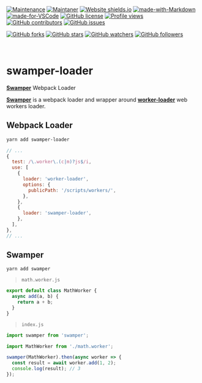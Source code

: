 [![Maintenance](https://img.shields.io/badge/Maintained%3F-yes-green.svg)](https://GitHub.com/teniryte/swamper-loader/graphs/commit-activity) [![Maintaner](https://img.shields.io/badge/Maintainer-teniryte-blue)](https://img.shields.io/badge/maintainer-teniryte-blue) [![Website shields.io](https://img.shields.io/website-up-down-green-red/http/shields.io.svg)](https://swamper-loader.sencort.com/) [![made-with-Markdown](https://img.shields.io/badge/Made%20with-Markdown-1f425f.svg)](http://commonmark.org) [![made-for-VSCode](https://img.shields.io/badge/Made%20for-VSCode-1f425f.svg)](https://code.visualstudio.com/) [![GitHub license](https://img.shields.io/github/license/teniryte/swamper-loader.svg)](https://github.com/teniryte/swamper-loader/blob/master/LICENSE) [![Profile views](https://gpvc.arturio.dev/teniryte)](https://gpvc.arturio.dev/teniryte) [![GitHub contributors](https://img.shields.io/github/contributors/teniryte/swamper-loader.svg)](https://GitHub.com/teniryte/swamper-loader/graphs/contributors/) [![GitHub issues](https://img.shields.io/github/issues/teniryte/swamper-loader.svg)](https://GitHub.com/teniryte/swamper-loader/issues/)

[![GitHub forks](https://img.shields.io/github/forks/teniryte/swamper-loader.svg?style=social&label=Fork&maxAge=2592000)](https://GitHub.com/teniryte/swamper-loader/network/) [![GitHub stars](https://img.shields.io/github/stars/teniryte/swamper-loader.svg?style=social&label=Star&maxAge=2592000)](https://GitHub.com/teniryte/swamper-loader/stargazers/) [![GitHub watchers](https://img.shields.io/github/watchers/teniryte/swamper-loader.svg?style=social&label=Watch&maxAge=2592000)](https://GitHub.com/teniryte/swamper-loader/watchers/) [![GitHub followers](https://img.shields.io/github/followers/teniryte.svg?style=social&label=Follow&maxAge=2592000)](https://github.com/teniryte?tab=followers)

<br />

# swamper-loader

[**Swamper**](https://github.com/teniryte/swamper) Webpack Loader

[**Swamper**](https://github.com/teniryte/swamper) is a webpack loader and wrapper around [**worker-loader**](https://github.com/webpack-contrib/worker-loader) web workers loader.

## Webpack Loader

```sh
yarn add swamper-loader
```

```js
// ...
{
  test: /\.worker\.(c|m)?js$/i,
  use: [
    {
      loader: 'worker-loader',
      options: {
        publicPath: '/scripts/workers/',
      },
    },
    {
      loader: 'swamper-loader',
    },
  ],
},
// ...
```

## Swamper

```sh
yarn add swamper
```

> `math.worker.js`

```js
export default class MathWorker {
  async add(a, b) {
    return a + b;
  }
}
```

> `index.js`

```js
import swamper from 'swamper';

import MathWorker from './math.worker';

swamper(MathWorker).then(async worker => {
  const result = await worker.add(1, 2);
  console.log(result); // 3
});
```
